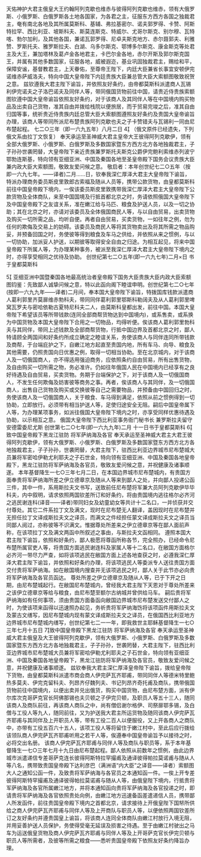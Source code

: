<!-- { "loadSidebar": true } -->
天佑神护大君主俄皇大王约翰阿列克歇也维赤与彼得阿列克歇也维赤，领有大俄罗斯、小俄罗斯、白俄罗斯各土地各国家，为各君之主，征服东方西方各国之独裁君主，奄有南北各地及其所属莫斯科、基辅、弗拉基密尔、诺夫郭罗得、卡赞、阿斯特拉罕、西比利亚、坡斯科夫、斯莫连斯克、特威尔、尤哥尔斯克、别尔穆、瓦特喀、勃尔加利，及其他各国，兼诺瓦郭罗得、尼卓夫斯克地方、赤尔聂郭夫、利雅赞、罗斯托夫、雅罗斯拉夫、白湖、乌多尔斯克、鄂博多尔斯克、康金斯克等处君主及大王，兼加塔林及葛卢金各地君主，卡巴尔金各地，赤尔开斯及郭尔斯克国王，并属有其他多数国家，征服各地，威被遐迩，基业巩固独裁君主，赐给和平，保障安谧，基督教君主，上天眷佑，至尊帝王陛下，内廷大臣兼省长事宜安顿伊完诺维赤萨威洛夫，特向中国大皇帝陛下内廷贵族大臣兼总管大臣大索额图敬致祝贺之意。
兹钦遵我大君主陛下谕旨，并依照友好条约，由帝都莫斯科派遣商人瓦锡利伊完诺夫之子洛巴诺夫及同伴人等，带同俄国货物前往中国，请贵近侍贵族索额图钦遵中国大皇帝谕旨依照友好条约，对于该商人及其同伴人等在中国境内购买物品及出卖自己货物，准其自由并拨给栈院以便旅居，而于贸易完竣之后，准其自由归国等事，统祈贵近侍贵族内廷总管大臣大索额图遵照友好条约及贵国大皇帝谕旨办理，该商人等带同所派尼布楚贵族阿列克歇也夫之子卡赞错夫与瓦锡利一同由尼布楚起程。
七二○三年（即一六九五年）八月二日
4
（俄文原件已经遗失，下列俄文系由拉丁文恢复）
奉天承运至圣神威大君主皇帝大王彼得阿列克歇伊，领有全部大俄罗斯、小俄罗斯、白俄罗斯及多数国家暨东方西方北方各地独裁君主，子子孙孙世袭罔替，大皇帝陛下亲近贵族兼罗斯托夫斯克公爵伊完鲍利索维赤列波宁鄂勃连斯基，特向领有亚细亚洲、中国及秦国各地至圣皇帝殿下国务会议贵族大臣兼内政大臣大索额图，敬致友爱问候之意。
敬启者：本年创世纪七二○五年（按即一六九七年。——译者)二月……日，钦奉我深仁厚泽大君主大皇帝陛下谕旨，特派办理商务委员斯皮里敦郎古索福及随从人员等，携带公款货物，由皇都莫斯科前往中国皇帝殿下境内，一俟该委员斯皮里敦携带我深仁厚泽大君主大皇帝陛下公款货物及全体商队，来至中国国境及行抵首都北京之时，务请依照俄国大皇帝陛下及中国皇帝殿下之友谊关系，准在嫩江给与马匹、粮食及护送人员，以及一切之协助；其在北京之时，亦请对该委员及全体俄国商民人等，与以自由贸易，出卖货物及购买一切所需之品，均听自便。再者自由贸易，买卖货物，一如往年之例，勿为任何的欺侮及交易上的妨碍。该委员及商民人等将其货物卖出及将其所需之物品购妥，并预备回国之时，务使彼等得到粮食及车马之供给，并依照从来之惯例，与以一切协助，加派妥人护送，以期彼等取得安全自由之归途。为相互起见，将来中国皇帝殿下所属人等，为办理某种事务，被派至我深仁厚泽大君主大皇帝陛下境内之时，亦得享受相同之优待及协助。
创世纪第七二○五年(即一六九七年)二月×日
书于皇都莫斯科

5
亚细亚洲中国暨秦国各地最高统治者皇帝殿下国务大臣贵族大臣内政大臣索额图钧鉴：先致鄙人诚挚问候之意，特以此函向阁下睦谊申明。创世纪第七二○七年(按即一六九九年——译者)二月间，奉本国大皇帝陛下谕旨，特拨国库钱款派遣商人葛利郭里齐莫扉维赤勃科夫，带同同伴葛利郭里鄂斯科勒阔夫及从人葛利郭里啤窝瓦罗夫与密哈依勒古夏特尼科夫二人，由莫斯科皇都出发，前往中国。本国大皇帝陛下希望该员等所带钱款(连同全部商帮货物达到中国境内)，或系售卖，或系换为中国货物及本国大皇帝陛下合用之一切物品，均得听便。俟该商人葛利郭里勃科夫与其同伴，带同上述钱款及全部商帮货物，行抵中国边界及首都北京之时，鄙人特请顾全两国间和好条约所成立确定之睦谊关系，务使该商人与同伴连同所带钱款及商帮，于台端庇护之下，自嫩江地方起直至贵国内地，所有车马、向导、粮食及其他需要，仍照贵国向日优惠之例，取得一切相当协助。至在北京城内，对于该商人及一切俄国商人，亦不得适用强迫商务，应依照条约自由贸易，所有出售货物，及自由购买一切所需之物，务必准许。仍如往年俄国人民在中国境内已经享有之良好待遇及自由贸易，买卖货物。务期于台端保护之下，对于该商人及一切俄国商人，不发生任何欺侮及妨害彼等商务之事。再者，俟该商人与其同伴，及一切俄国商人，出售自己货物及购买或交换彼等自己之需要物品，并预备由中国回归之时，务使该商人及一切俄国商人，关于粮食、车马得到满足，依照从前之惯例得到一切协助，立即放行。必须带有相当护送人等，足使归途安全无阻。嗣后中国皇帝属下人等，为办理某项事务，如派往俄国大皇帝陛下境内之时，亦享受同样优惠待遇及协助，以示相互之意。
俄国大皇帝陛下西比利亚事务衙门秘书长
兼罗斯拉夫留守安德雷委尼尤斯
创世第七二○七年(即一六九九年)二月
十一日书于皇都莫斯科
6致中国皇帝殿下黑龙江驻防
将军萨纳海及各官
奉天承运至圣神威大君主大君王彼得阿列克歇伊，领有大俄罗斯、小俄罗斯、白俄罗斯及多数国家暨东方西方北方各地独裁君主，子子孙孙，世袭罔替，大君主陛下，驻西比利亚边界城市尼布楚城大员兼将军密哈伊勒尤利耶夫之子石世金，特向领有亚细亚洲、中国及秦国各地皇帝殿下，黑龙江驻防将军萨纳海及各官员，敬致友爱问候之意，并祝健康及诸事顺遂。
本年基督降生一七○三年七月二日，在本国边界城市尼布楚城内，有贵国方面奉贵将军萨纳海所差之伊立德章京及随从人等来到鄙人之处，并向鄙人投递公函三件，其中一件，系用斯拉夫文书写，送致前任尼布楚将军兼大员阿列克歇伊毕毕科夫，内中叙明，请求依照两国钦差所订和好条约，将由贵国境内逃往格尔必齐河之逃民谢连科(译音——译者)带同妇女及幼童幼女等共计十二名口，一并侦获并交付尊处。其它二件系拉丁文及满文，现时在尼布楚无人翻译，盖因现时在尼布楚并无担任拉丁文译成斯拉夫文之译员，而满文之件经担任蒙文译成斯拉夫文之译员当同鄙人阅过，亦称彼等不识满文。惟据尊处所差来之伊立德章京等在鄙人面前声称，在该项拉丁文及满文两函中所叙述之事由，与斯拉夫文函相同。
遵照本国大君主陛下谕旨，依照和好条约，鄙人极愿将尊函所称各节，完全照办，已经命令尼布楚所属官吏人等，将贵国方面逃民谢连科及家属人等十二名口，在敝国方面格尔必齐河一带尽力严查，如将该项逃民在敝国方面上述各地查获之时，必遵我深仁厚泽大君主陛下谕旨，并依照和好条约办理，将该项逃民人等委派专人送往贵国方面交付贵将军萨纳海。如在敝国境内搜查并无该项逃民之时，鄙人关于此节亦必向贵将军萨纳海及各官员函达。
尊处所差之伊立德章京及随从人等，已于下开之日期，由尼布楚城起行。在敝国尼布楚城内，曾经我大君主陛下天恩对于尊处所差来之该伊立德章京等给与粮食，由尼布楚至额尔古纳城并曾供给马车。
嗣后贵将军萨纳海如有任何事项，须由贵国方面备函向敝国边界城市尼布楚发送交付鄙人之时，为使该项来函得以迅速照办起见，务祈贵将军萨纳海饬将该项函件用斯拉夫文及蒙古文缮写，因尼布楚城内现有蒙文译成斯拉夫文之译员，在俄国西比利亚地方边界城市尼布楚城内缮写，创世纪第七二一一年，即我救世主耶稣基督降生一七○三年七月十五日
7致中国皇帝殿下黑龙江驻防
将军萨纳海及各官
奉天承运至圣神威大君主俄皇及大王彼得阿列克歇伊，领有大俄罗斯、小俄罗斯、白俄罗斯及多数国家暨东方西方北方各地独裁君主，子子孙孙，世袭罔替，大君主陛下，驻西比利亚边界城市尼布楚城大员兼将军密哈伊勒尤利耶夫之子石世金，特向领有亚细亚洲、中国及秦国各地皇帝殿下，黑龙江驻防将军萨纳海及各官员，敬致友爱问候之意，并祝健康及诸事顺遂。
兹钦奉我大君主深仁厚泽皇帝陛下谕旨，拨给皇帝陛下货物，由皇都莫斯科派遣市商会商人伊完萨瓦齐耶甫，带同同伴人等德米特里鲍热多莫夫、伊完克留科夫、列昂齐仔魏列夫、书记列昂齐奇托甫及商队，携带俄国货物前往中国境内，以便出卖并兑出俄货，购买中国货物，由尼布楚方面，派有伊尔库次克哥萨克官长阿佛那锡也夫贝顿之子伊完贝顿，及职员人等五十三人，随同该商人及商队前往，再该商人商队之中，尚有僧侣谢尔格伊、司祭扉鄂多锡，及白僧与工役人等九人，随同前往，又为护送我大君主所运货物及随同该商人伊完萨瓦齐耶甫与其同伴及上开职员人等，带有工役二百人以便服役，又上开各商人之商队中，亦带有工役五百六十五人，该项工役人等将留住于嫩江村中，至此后应行拨给该领队商人伊完萨瓦齐耶甫听用之若干人等，俟遵奉中国皇帝谕旨予以接待之时，必将交出名册。
该商人伊完萨瓦齐耶甫与同伴人等及商队与职员等，系于本年基督降生一七○三年七月十九日由尼布楚起程。鄙人依照从前数年之惯例，由此边界城市派遣递信专差哥萨克连长彼得阿斯特拉罕撮甫及通译彼得帕拉莫诺甫与随从人等八名，携带致贵国皇帝殿下达利彦巴（满洲语“内大臣”之译音——译者）索额图大人之通知公函一件，及致贵将军萨纳海与各官员之本通知函一件。一俟上开专差彼得阿斯特罕撮甫及通译彼得帕拉莫诺甫与随从人等，由俄皇陛下境内，行抵贵将军萨纳海及各官所属嫩江地方，并将本通知函向贵将军萨纳海及各官投递之时，即请贵将军萨纳海及各官依照贵处向例，由嫩江地方迅速备函差遣递信人员，携带鄙人所发函件，前往贵国皇帝殿下境内之首都北京，请求接待上开俄皇陛下国帑所供给之商人伊完萨瓦齐耶甫与同伴人等及上开商队与职员人等，以便依照两国钦差所订之友好条约并遵贵国皇上谕旨，将该商人连同全体商队由嫩江村放行入境无阻，并用妥善护送人员保护，务使得受毫无延误及损害之待遇。至于由嫩江村驶出之马车为运送俄皇货物及商人伊完萨瓦齐耶甫与同伴人等及上开哥萨克官长伊完贝顿与职员人等所需者，及彼等所需之粮食——悉听贵国皇帝殿下依照友好条约降旨办理。
